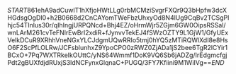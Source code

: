 $START$861ehA9adCuwlT1hXfjoHWtLLg0rbMCMziSvgrFXQr9Q3bHpfw3dcXHGdsgOgDI0+h2B0668d2CnCAYomTWeFbzUhxyOd8N4lUg9CqBv2TCSgPlhjc54TInlus30r/qIhIngjURPQNcd+Bhj4EZ/oHrmWjr5ZGjm6GW0OipsRSSal/wnLArM261cvTeFNlrEwBrI2xdiR+fJynvvTekEJ4fSWzOZTY9L1GjW1/GfyUExVelkDCuR9XRhhVneNGxYLCJdgmUQwRRIo5tmj0hYQ5zMTiRQWlXdI8e8HsO6F2ScPfLOLRw/JCFsblunhxZ9YpoCPO0zRWZ0ZjADa1jS2bee6TgR2lCYir1BCxO+7Pq7WXTRkeIkOUttC/yNS64Wmmf1DoK9VQ6Sb6jADZg/IrEdgmcfgjPdt2gBUXfdjdRUxjS3ldNCFynxGlqnaC+PUGQ/3FY7Kfiini9M1WiIVg==$END$